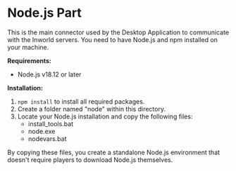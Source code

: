 # Node.js Part

This is the main connector used by the Desktop Application to communicate with the Inworld servers. You need to have Node.js and npm installed on your machine.

**Requirements:**

- Node.js v18.12 or later

**Installation:**

1. `npm install` to install all required packages.
2. Create a folder named "node" within this directory.
3. Locate your Node.js installation and copy the following files:
    - install_tools.bat
    - node.exe
    - nodevars.bat
    
By copying these files, you create a standalone Node.js environment that doesn't require players to download Node.js themselves.

